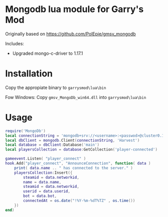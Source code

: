 # Mongodb lua module for Garry's Mod

Originally based on https://github.com/PolEpie/gmsv_mongodb

Includes:
* Upgraded mongo-c-driver to 1.17.1

# Installation

Copy the appropiate binary to `garrysmod\lua\bin`

Fow Windows:
Copy `gmsv_MongoDb_win64.dll` into `garrysmod\lua\bin`

# Usage
```lua
require('MongoDb')
local connectionString = 'mongodb+srv://<username>:<passwod>@cluster0.123456.mongodb.net'
local dbClient = mongodb.Client(connectionString, 'Harvest')
local database = dbClient:Database('main')
local playersCollection = database:GetCollection('player-connected')

gameevent.Listen( "player_connect" )
hook.Add("player_connect", "AnnounceConnection", function( data )
	print( data.name .. " has connected to the server." )
    playersCollection:Insert({
        steamid = data.networkid,
        name = data.name,
        steamid = data.networkid,
        userid = data.userid,
        bot = data.bot,
        connectedAt = os.date("!%Y-%m-%dT%TZ" , os.time())
    })
end)
```